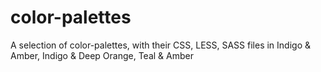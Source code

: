 # color-palettes
A selection of color-palettes, with their CSS, LESS, SASS files in Indigo &amp; Amber, Indigo &amp; Deep Orange, Teal &amp; Amber
